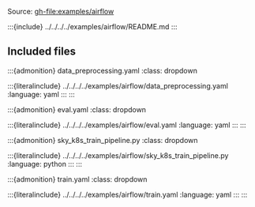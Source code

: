 Source: <gh-file:examples/airflow>

:::{include} ../../../../examples/airflow/README.md
:::

## Included files

:::{admonition} data_preprocessing.yaml
:class: dropdown

:::{literalinclude} ../../../../examples/airflow/data_preprocessing.yaml
:language: yaml
:::
:::

:::{admonition} eval.yaml
:class: dropdown

:::{literalinclude} ../../../../examples/airflow/eval.yaml
:language: yaml
:::
:::

:::{admonition} sky_k8s_train_pipeline.py
:class: dropdown

:::{literalinclude} ../../../../examples/airflow/sky_k8s_train_pipeline.py
:language: python
:::
:::

:::{admonition} train.yaml
:class: dropdown

:::{literalinclude} ../../../../examples/airflow/train.yaml
:language: yaml
:::
:::

